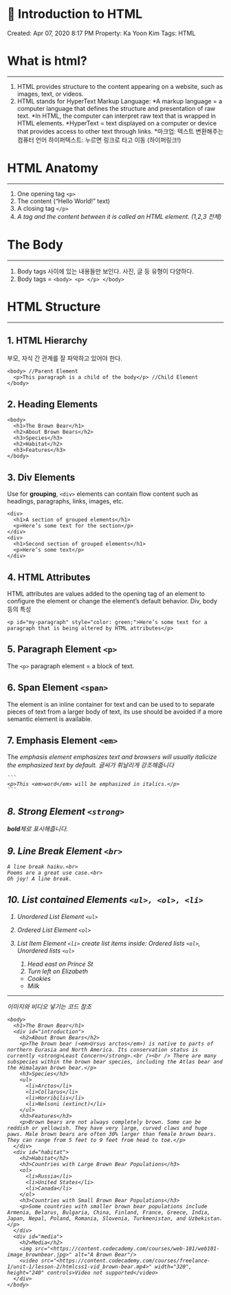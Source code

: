 # 🐣 Introduction to HTML

Created: Apr 07, 2020 8:17 PM
Property: Ka Yoon Kim
Tags: HTML

# What is html?

---

1. HTML provides structure to the content appearing on a website, such as images, text, or videos.
2. HTML stands for HyperText Markup Language:
*A markup language = a computer language that defines the structure and presentation of raw text.
*In HTML, the computer can interpret raw text that is wrapped in HTML elements.
*HyperText = text displayed on a computer or device that provides access to other text through links.
*마크업: 텍스트 변환해주는 컴퓨터 언어 하이퍼텍스트: 누르면 링크로 타고 이동 (하이퍼링크!)

# HTML Anatomy

---

1. One opening tag `<p>`
2. The content (“Hello World!” text)
3. A closing tag `</p>`
4. *A tag and the content between it is called an HTML element. (1,2,3 전체)*

# The Body

---

1. Body tags 사이에 있는 내용들만 보인다. 사진, 글 등 유형이 다양하다.
2. Body tags = `<body> <p> </p> </body>`

# HTML Structure

---

## 1. HTML Hierarchy

부모, 자식 간 관계를 잘 파악하고 있어야 한다.

    <body> //Parent Element
      <p>This paragraph is a child of the body</p> //Child Element
    </body>
    
    

## 2. Heading Elements

    <body>
      <h1>The Brown Bear</h1>
      <h2>About Brown Bears</h2>
      <h3>Species</h3>
      <h2>Habitat</h2>
      <h3>Features</h3>
    </body>
    

## 3. Div Elements

Use for **grouping**, `<div>` elements can contain flow content such as headings, paragraphs, links, images, etc.

    <div>
      <h1>A section of grouped elements</h1>
      <p>Here’s some text for the section</p>
    </div>
    <div>
      <h1>Second section of grouped elements</h1>
      <p>Here’s some text</p>
    </div>
    

## 4. HTML Attributes

HTML attributes are values added to the opening tag of an element to configure the element or change the element’s default behavior. Div, body 등의 특성

    <p id="my-paragraph" style="color: green;">Here’s some text for a paragraph that is being altered by HTML attributes</p>
    

## 5. Paragraph Element `<p>`

The `<p>` paragraph element = a block of text.

## 6. Span Element `<span>`

The <span> element is an inline container for text and can be used to to separate pieces of text from a larger body of text, its use should be avoided if a more semantic element is available.

## 7. Emphasis Element `<em>`

The <em> emphasis element emphasizes text and browsers will usually italicize the emphasized text by default.
*글씨가 휘날리게 강조해줍니다*

    ```
    <p>This <em>word</em> will be emphasized in italics.</p>
    ```
    

## 8. Strong Element `<strong>`

**bold**체로 표시해줍니다.

## 9. Line Break Element `<br>`

    A line break haiku.<br>
    Poems are a great use case.<br>
    Oh joy! A line break.
    

## 10. List contained Elements `<ul>, <ol>, <li>`

1. Unordered List Element `<ul>`
2. Ordered List Element `<ol>`
3. List Item Element `<li>` create list items inside: Ordered lists `<ol>`, Unordered lists `<ul>`

    <ol>
      <li>Head east on Prince St</li>
      <li>Turn left on Elizabeth</li>
    </ol>
    

    <ul>
      <li>Cookies</li>
      <li>Milk</li>
    </ul>
    

---

이미지와 비디오 넣기는 코드 참조

    <body>
      <h1>The Brown Bear</h1>
      <div id="introduction">
        <h2>About Brown Bears</h2>
        <p>The brown bear (<em>Ursus arctos</em>) is native to parts of northern Eurasia and North America. Its conservation status is currently <strong>Least Concern</strong>.<br /><br /> There are many subspecies within the brown bear species, including the Atlas bear and the Himalayan brown bear.</p>
        <h3>Species</h3>
        <ul>
          <li>Arctos</li>
          <li>Collarus</li>
          <li>Horribilis</li>
          <li>Nelsoni (extinct)</li>
        </ul>
        <h3>Features</h3>
        <p>Brown bears are not always completely brown. Some can be reddish or yellowish. They have very large, curved claws and huge paws. Male brown bears are often 30% larger than female brown bears. They can range from 5 feet to 9 feet from head to toe.</p>
      </div>
      <div id="habitat">
        <h2>Habitat</h2>
        <h3>Countries with Large Brown Bear Populations</h3>
        <ol>
          <li>Russia</li>
          <li>United States</li>
          <li>Canada</li>
        </ol>
        <h3>Countries with Small Brown Bear Populations</h3>
        <p>Some countries with smaller brown bear populations include Armenia, Belarus, Bulgaria, China, Finland, France, Greece, India, Japan, Nepal, Poland, Romania, Slovenia, Turkmenistan, and Uzbekistan.</p>
      </div>
      <div id="media">
        <h2>Media</h2>
        <img src="<https://content.codecademy.com/courses/web-101/web101-image_brownbear.jpg>" alt="A Brown Bear"/>
        <video src="<https://content.codecademy.com/courses/freelance-1/unit-1/lesson-2/htmlcss1-vid_brown-bear.mp4>" width="320", height="240" controls>Video not supported</video>
      </div>
    </body>
